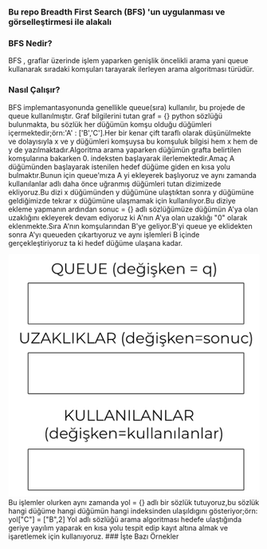 ### Bu repo Breadth First Search (BFS) 'un uygulanması ve  görselleştirmesi ile alakalı
### BFS Nedir?
BFS , graflar üzerinde işlem yaparken genişlik öncelikli arama yani queue kullanarak sıradaki komşuları tarayarak ilerleyen arama algoritması türüdür.
### Nasıl Çalışır?
BFS implemantasyonunda genellikle queue(sıra) kullanılır, bu projede de queue kullanılmıştır.
Graf bilgilerini tutan graf = {} python sözlüğü  bulunmakta, bu sözlük her düğümün komşu olduğu düğümleri içermektedir;örn:'A' : ['B','C'].Her bir kenar çift taraflı olarak düşünülmekte ve dolayısıyla x ve y düğümleri komşuysa bu komşuluk bilgisi hem x hem de y de yazılmaktadır.Algoritma arama yaparken düğümün grafta belirtilen komşularına bakarken 0. indeksten başlayarak ilerlemektedir.Amaç A düğümünden başlayarak istenilen hedef düğüme giden en kısa yolu bulmaktır.Bunun için queue'mıza A yi ekleyerek başlıyoruz ve aynı zamanda kullanılanlar adlı daha önce uğranmış düğümleri tutan dizimizede ekliyoruz.Bu dizi x düğümünden y düğümüne ulaştıktan sonra y düğümüne geldiğimizde tekrar x düğümüne ulaşmamak için kullanılıyor.Bu diziye ekleme yapmanın ardından sonuc = {} adlı sözlüğümüze düğümün A'ya olan uzaklığını ekleyerek devam ediyoruz ki A'nın A'ya olan uzaklığı "0" olarak eklenmekte.Sıra A'nın komşularından B'ye geliyor.B'yi queue ye eklidekten sonra A'yı queueden çıkartıyoruz ve aynı işlemleri B içinde gerçekleştiriyoruz ta ki hedef düğüme ulaşana kadar.

<img src="https://raw.githubusercontent.com/rag0nn/bfs-algoritmasi/main/gifs/k%C4%B1lavuz.gif" width="auto">
Bu işlemler olurken aynı zamanda yol = {} adlı bir sözlük tutuyoruz,bu sözlük hangi düğüme hangi düğümün hangi indeksinden ulaşıldıgını gösteriyor;örn: yol["C"] = ["B",2]
Yol adlı sözlüğü arama algoritması hedefe ulaştığında geriye yayılım yaparak en kısa yolu tespit edip kayıt altına almak ve işaretlemek için kullanıyoruz.
### İşte Bazı Örnekler
<img src="" width="auto">
<img src="" width="auto">
<img src="" width="auto">
